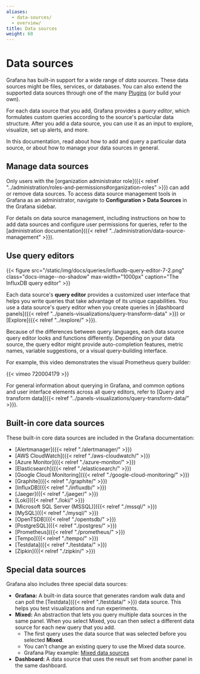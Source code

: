 ```yaml
---
aliases:
  - data-sources/
  - overview/
title: Data sources
weight: 60
---
```


# Data sources

Grafana has built-in support for a wide range of _data sources_.
These data sources might be files, services, or databases.
You can also extend the supported data sources through one of the many [Plugins](/grafana/plugins/) (or build your own).

For each data source that you add, Grafana provides a _query editor_, which formulates custom queries according to the source's particular data structure.
After you add a data source, you can use it as an input to explore, visualize, set up alerts, and more.

In this documentation, read about how to add and query a particular data source, or about how to manage your data sources in general.

## Manage data sources

Only users with the [organization administrator role]({{< relref "../administration/roles-and-permissions#organization-roles" >}}) can add or remove data sources.
To access data source management tools in Grafana as an administrator, navigate to **Configuration > Data Sources** in the Grafana sidebar.

For details on data source management, including instructions on how to add data sources and configure user permissions for queries, refer to the [administration documentation]({{< relref "../administration/data-source-management" >}}).

## Use query editors

{{< figure src="/static/img/docs/queries/influxdb-query-editor-7-2.png" class="docs-image--no-shadow" max-width="1000px" caption="The InfluxDB query editor" >}}

Each data source's **query editor** provides a customized user interface that helps you write queries that take advantage of its unique capabilities.
You use a data source's query editor when you create queries in [dashboard panels]({{< relref "../panels-visualizations/query-transform-data" >}}) or [Explore]({{< relref "../explore/" >}}).

Because of the differences between query languages, each data source query editor looks and functions differently.
Depending on your data source, the query editor might provide auto-completion features, metric names, variable suggestions, or a visual query-building interface.

For example, this video demonstrates the visual Prometheus query builder:

{{< vimeo 720004179 >}}

For general information about querying in Grafana, and common options and user interface elements across all query editors, refer to [Query and transform data]({{< relref "../panels-visualizations/query-transform-data/" >}}).

## Built-in core data sources

These built-in core data sources are included in the Grafana documentation:

- [Alertmanager]({{< relref "./alertmanager/" >}})
- [AWS CloudWatch]({{< relref "./aws-cloudwatch/" >}})
- [Azure Monitor]({{< relref "./azure-monitor/" >}})
- [Elasticsearch]({{< relref "./elasticsearch/" >}})
- [Google Cloud Monitoring]({{< relref "./google-cloud-monitoring/" >}})
- [Graphite]({{< relref "./graphite/" >}})
- [InfluxDB]({{< relref "./influxdb/" >}})
- [Jaeger]({{< relref "./jaeger/" >}})
- [Loki]({{< relref "./loki/" >}})
- [Microsoft SQL Server (MSSQL)]({{< relref "./mssql/" >}})
- [MySQL]({{< relref "./mysql/" >}})
- [OpenTSDB]({{< relref "./opentsdb/" >}})
- [PostgreSQL]({{< relref "./postgres/" >}})
- [Prometheus]({{< relref "./prometheus/" >}})
- [Tempo]({{< relref "./tempo/" >}})
- [Testdata]({{< relref "./testdata/" >}})
- [Zipkin]({{< relref "./zipkin/" >}})

## Special data sources

Grafana also includes three special data sources:

- **Grafana:** A built-in data source that generates random walk data and can poll the [Testdata]({{< relref "./testdata/" >}}) data source.
  This helps you test visualizations and run experiments.
- **Mixed:** An abstraction that lets you query multiple data sources in the same panel.
  When you select Mixed, you can then select a different data source for each new query that you add.
  - The first query uses the data source that was selected before you selected **Mixed**.
  - You can't change an existing query to use the Mixed data source.
  - Grafana Play example: [Mixed data sources](https://play.grafana.org/d/000000100/mixed-datasources?orgId=1)
- **Dashboard:** A data source that uses the result set from another panel in the same dashboard.
